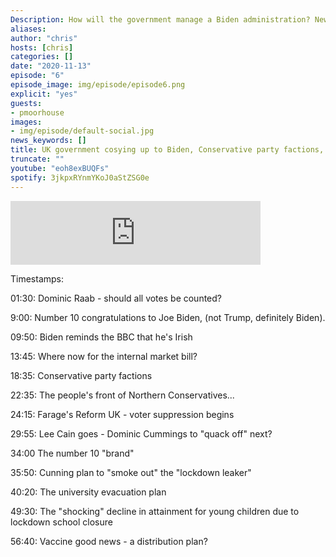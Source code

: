 ```yaml
---
Description: How will the government manage a Biden administration? New groups emerge in the Conservative party. Will Nigel Farage's Trump-like tactics take off here? How will the university evacuation work?
aliases:
author: "chris"
hosts: [chris]
categories: []
date: "2020-11-13"
episode: "6"
episode_image: img/episode/episode6.png
explicit: "yes"
guests:
- pmoorhouse
images:
- img/episode/default-social.jpg
news_keywords: []
title: UK government cosying up to Biden, Conservative party factions, The university evacuation plan.
truncate: ""
youtube: "eoh8exBUQFs"
spotify: 3jkpxRYnmYKoJ0aStZSG0e
---
```


<iframe class="embed-responsive-item"  src="https://anchor.fm/politicsunlocked/embed/episodes/UK-government-cosying-up-to-Biden--Conservative-party-factions--The-university-evacuation-plan-eme8qp" height="102px" width="400px" frameborder="0" scrolling="no"></iframe>

Timestamps:

01:30: Dominic Raab - should all votes be counted?

9:00: Number 10 congratulations to Joe Biden, (not Trump, definitely Biden).

09:50:  Biden reminds the BBC that he's Irish

13:45: Where now for the internal market bill?

18:35: Conservative party factions

22:35: The people's front of Northern Conservatives...

24:15: Farage's Reform UK - voter suppression begins

29:55: Lee Cain goes - Dominic Cummings to "quack off" next?

34:00 The number 10 "brand"

35:50: Cunning plan to "smoke out" the "lockdown leaker"

40:20: The university evacuation plan

49:30: The "shocking" decline in attainment for young children due to lockdown school closure 

56:40: Vaccine good news - a distribution plan?
